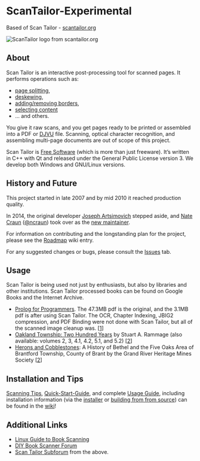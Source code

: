 # ScanTailor-Experimental

Based of Scan Tailor - [scantailor.org](http://scantailor.org/)

![ScanTailor logo from scantailor.org](http://scantailor.org/assets/logo_h300-fs8.png) 


## About ##

Scan Tailor is an interactive post-processing tool for scanned pages. 
It performs operations such as:
  - [page splitting](https://github.com/scantailor/scantailor/wiki/Split-Pages), 
  - [deskewing](https://github.com/scantailor/scantailor/wiki/Deskew), 
  - [adding/removing borders](https://github.com/scantailor/scantailor/wiki/Page-Layout), 
  - [selecting content](https://github.com/scantailor/scantailor/wiki/Select-Content) 
  - ... and others. 
  
You give it raw scans, and you get pages ready to be printed or assembled into a PDF 
  or [DJVU](http://elpa.gnu.org/packages/djvu.html) file. Scanning, optical character recognition, 
  and assembling multi-page documents are out of scope of this project.

Scan Tailor is [Free Software](https://www.gnu.org/philosophy/free-sw.html) (which is more than just freeware). 
  It’s written in C++ with Qt and released under the General Public License version 3. 
  We develop both Windows and GNU/Linux versions.

## History and Future

This project started in late 2007 and by mid 2010 it reached production quality. 

In 2014, the original developer [Joseph Artsimovich](https://github.com/Tulon) stepped aside, 
and [Nate Craun](https://natecraun.net/) ([@ncraun](https://github.com/ncraun)) 
  took over as the [new maintainer](http://scantailor.org/2014/04/06/new-maintainer.html).

For information on contributing and the longstanding plan for the project, please see the 
  [Roadmap](https://github.com/scantailor/scantailor/wiki/Roadmap-1.0) wiki entry.
  
For any suggested changes or bugs, please consult the [Issues](https://github.com/scantailor/scantailor/issues) tab.

## Usage

Scan Tailor is being used not just by enthusiasts, but also by libraries and other institutions. 
  Scan Tailor processed books can be found on Google Books and the Internet Archive. 
  - [Prolog for Programmers](https://sites.google.com/site/prologforprogrammers/the-book). The 47.3MB pdf is the original, 
    and the 3.1MB pdf is after using Scan Tailor. The OCR, Chapter Indexing, JBIG2 compression, and PDF Binding were not 
    done with Scan Tailor, but all of the scanned image cleanup was. [[1](scantailor.org/downloads/)]
  - [Oakland Township: Two Hundred Years](http://books.google.com/books?printsec=frontcover&id=o4Q2OlVl61MC) 
      by Stuart A. Rammage (also available: volumes 2, 3, 4.1, 4.2, 5.1, and 5.2) [[2](http://www.diybookscanner.org/forum/viewtopic.php?t=435)]
  - [Herons and Cobblestones](http://books.google.com/books?printsec=frontcover&id=o4Q2OlVl61MC): A History of Bethel and the Five Oaks Area of Brantford Township, 
      County of Brant by the Grand River Heritage Mines Society [[2](http://www.diybookscanner.org/forum/viewtopic.php?t=435)]


## Installation and Tips
  
[Scanning Tips](https://github.com/scantailor/scantailor/wiki/Tips-for-Scanning), 
  [Quick-Start-Guide](https://github.com/scantailor/scantailor/wiki/Quick-Start-Guide), and complete 
  [Usage Guide](https://github.com/scantailor/scantailor/wiki/User-Guide), including installation information 
  (via the [installer](https://github.com/scantailor/scantailor/wiki/User-Guide#installation-and-first-start) or 
  [building from from source](https://github.com/scantailor/scantailor/wiki/Building-from-Source-Code-on-Linux-and-Mac-OS-X))
  can be found in the [wiki](https://github.com/scantailor/scantailor/wiki/)!

## Additional Links 

- [Linux Guide to Book Scanning](https://natecraun.net/articles/linux-guide-to-book-scanning.html)
- [DIY Book Scanner Forum](http://diybookscanner.org/forum/)
- [Scan Tailor Subforum](http://diybookscanner.org/forum/viewforum.php?f=21) from the above.
